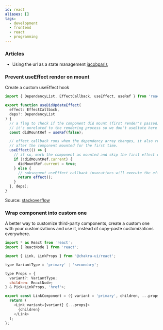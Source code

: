 ```yaml
---
id: react
aliases: []
tags:
  - development
  - frontend
  - react
  - programming
---
```


### Articles
- Using the url as a state management [jacobparis](https://www.jacobparis.com/content/url-as-state-management)
### Prevent useEffect render on mount

Create a custom useEffect hook
```js
import { DependencyList, EffectCallback, useEffect, useRef } from 'react';

export function useDidUpdateEffect(
  effect: EffectCallback,
  deps?: DependencyList
) {
  // a flag to check if the component did mount (first render's passed)
  // it's unrelated to the rendering process so we don't useState here
  const didMountRef = useRef(false);

  // effect callback runs when the dependency array changes, it also runs
  // after the component mounted for the first time.
  useEffect(() => {
    // if so, mark the component as mounted and skip the first effect call
    if (!didMountRef.current) {
      didMountRef.current = true;
    } else {
      // subsequent useEffect callback invocations will execute the effect as normal
      return effect();
    }
  }, deps);
}
```
Source: [stackoverflow](https://stackoverflow.com/a/66014727)

### Wrap component into custom one

A better way to customize third-party components, create a custom one with your
customizations and use it, instead of copy-paste customizations everywhere.

```js
import * as React from 'react';
import { ReactNode } from 'react';

import { Link, LinkProps } from '@chakra-ui/react';

type VariantType = 'primary' | 'secondary';

type Props = {
  variant?: VariantType;
  children: ReactNode;
} & Pick<LinkProps, 'href'>;

export const LinkComponent = ({ variant = 'primary', children, ...props }: Props) => {
  return (
    <Link variant={variant} {...props}>
      {children}
    </Link>
  );
};
```
